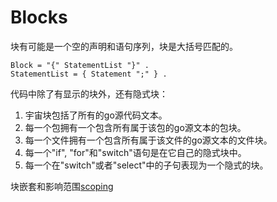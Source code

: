 # Blocks
块有可能是一个空的声明和语句序列，块是大括号匹配的。

```
Block = "{" StatementList "}" .
StatementList = { Statement ";" } .
```

代码中除了有显示的块外，还有隐式块：
 1. 宇宙块包括了所有的go源代码文本。
 2. 每一个包拥有一个包含所有属于该包的go源文本的包块。
 3. 每一个文件拥有一个包含所有属于该文件的go源文本的文件块。
 4. 每一个"if", "for"和"switch"语句是在它自己的隐式块中。
 5. 每一个在"switch"或者"select"中的子句表现为一个隐式的块。

块嵌套和影响范围[scoping]()